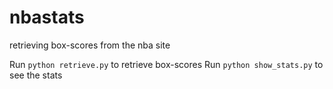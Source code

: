 nbastats
========

retrieving box-scores from the nba site

Run `python retrieve.py` to retrieve box-scores
Run `python show_stats.py` to see the stats
